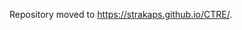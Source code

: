 
<!-- README.md is generated from README.Rmd. Please edit that file -->

Repository moved to <https://strakaps.github.io/CTRE/>.
